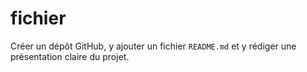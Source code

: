 # fichier
Créer un dépôt GitHub, y ajouter un fichier `README.md` et y rédiger une présentation claire du projet.  
